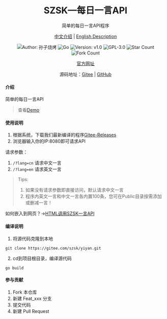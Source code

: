 <h1 align="center">SZSK—每日一言API</h1>
<p align="center">简单的每日一言API程序</p>

<p align="center">
<a href="./README.md">中文介绍</a> |
<a href="./README.en.md">English Description</a> 
</p>

<p align="center"> 
<img src="https://img.shields.io/badge/Author-孙子烧烤-orange.svg" title="Author: 孙子烧烤">
<img src="https://img.shields.io/badge/Go-1.21.6-brightgreen.svg" title="Go" />
<img src="https://img.shields.io/badge/version-v1.0-brightgreen.svg" title="Version: v1.0">
<img src="https://img.shields.io/badge/GPL-3.0-brightgreen.svg" title="GPL-3.0">
<img src="https://gitee.com/szsk/yiyan/badge/star.svg?theme=dark" title="Star Count">  
<img src="https://gitee.com/szsk/yiyan/badge/fork.svg?theme=dark" title="Fork Count">  

<p align="center">
<a href="https://www.sunzishaokao.com/">官方网址</a> 
</p>

<p align="center">源码地址：<a href="https://gitee.com/szsk/yiyan">Gitee</a> | 
<a href="https://github.com/szsk2022/yiyan">GitHub</a>
</p>

#### 介绍
简单的每日一言API  
>查看[Demo](https://sunzishaokao.com/plugin/quote/ "Demo")

#### 使用说明
1. 根据系统，下载我们最新编译的程序[Gitee-Releases](https://gitee.com/szsk/kms/releases "Releases")
2. 浏览器输入你的IP:8080即可请求API

请求参数：  
1. `/?lang=cn` 请求中文一言  
2. `/?lang=en` 请求英文一言

>Tips:  
>1. 如果没有请求参数即直接访问，默认请求中文一言  
>2. 程序内英文一言和中文一言各内置100条，您可在Public目录按需添加或删减一言！

如何嵌入到网页？→<a href="./HTML.md">HTML调用SZSK一言API</a> 

#### 编译说明
1. 将源代码克隆到本地  
```
git clone https://gitee.com/szsk/yiyan.git
````
2. cd到项目根目录，编译源代码  
```
go build
```

#### 参与贡献

1.  Fork 本仓库
2.  新建 Feat_xxx 分支
3.  提交代码
4.  新建 Pull Request

